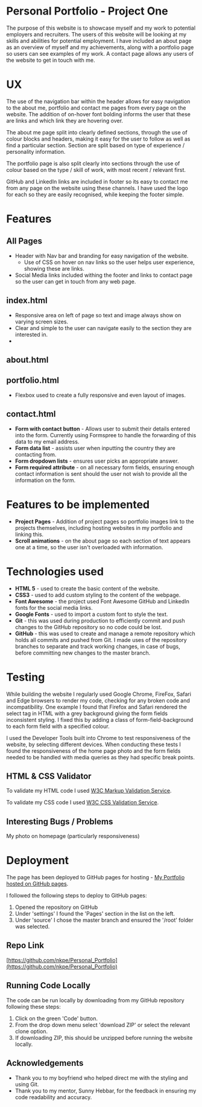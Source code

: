 
<!-- Criteria 

Write a README.md file for your project that explains what the project does and the value that it provides to its users. Attribute any code from other sources. Document all testing procedures and findings. -->

# Personal Portfolio - Project One
<!-- explains what the project does and the value that it provides to its users. -->


The purpose of this website is to showcase myself and my work to potential employers and recruiters. The users of this website will be looking at my skills and abilities for potential employment. I have included an about page as an overview of myself and my achievements, along with a portfolio page so users can see examples of my work. A contact page allows any users of the website to get in touch with me.

# UX

The use of the navigation bar within the header allows for easy navigation to the about me, portfolio and contact me pages from every page on the website. The addition of on-hover font bolding informs the user that these are links and which link they are hovering over.

The about me page split into clearly defined sections, through the use of colour blocks and headers, making it easy for the user to follow as well as find a particular section. Section are split based on type of experience / personality information. 

The portfolio page is also split clearly into sections through the use of colour based on the type / skill of work, with most recent / relevant first.  

GitHub and LinkedIn links are included in footer so its easy to contact me from any page on the website using these channels. I have used the logo for each so they are easily recognised, while keeping the footer simple.

# Features
## All Pages
* Header with Nav bar and branding for easy navigation of the website. 
    * Use of CSS on hover on nav links so the user helps user experience, showing these are links. 
* Social Media links included withing the footer and links to contact page so the user can get in touch from any web page. 

## index.html
* Responsive area on left of page so text and image always show on varying screen sizes. 
* Clear and simple to the user can navigate easily to the section they are interested in. 
* 

## about.html


## portfolio.html
* Flexbox used to create a fully responsive and even layout of images. 
## contact.html
* **Form with contact button** - Allows user to submit their details entered into the form. Currently using Formspree to handle the forwarding of this data to my email address. 
* **Form data list** - assists user when inputting the country they are contacting from.
* **Form dropdown lists** - ensures user picks an appropriate answer.
* **Form required attribute** - on all necessary form fields, ensuring enough contact information is sent should the user not wish to provide all the information on the form. 

# Features to be implemented
* **Project Pages** - Addition of project pages so portfolio images link to the projects themselves, including hosting websites in my portfolio and linking this.
* **Scroll animations** - on the about page so each section of text appears one at a time, so the user isn't overloaded with information.  

# Technologies used
* **HTML 5** - used to create the basic content of the website.
* **CSS3** - used to add custom styling to the content of the webpage. 
* **Font Awesome** - the project used Font Awesome GitHub and LinkedIn fonts for the social media links.
* **Google Fonts** - used to import a custom font to style the text. 
* **Git** - this was used during production to efficiently commit and push changes to the GitHub repository so no code could be lost. 
* **GitHub** - this was used to create and manage a remote repository which holds all commits and pushed from Git. I made uses of the repository branches to separate and track working changes, in case of bugs, before committing new changes to the master branch.

# Testing
While building the website I regularly used Google Chrome, FireFox, Safari and Edge browsers to render my code, checking for any broken code and incompatibility. One example I found that Firefox and Safari rendered the select tag in HTML with a grey background giving the form fields inconsistent styling. I fixed this by adding a class of form-field-background to each form field with a specified colour. 

I used the Developer Tools built into Chrome to test responsiveness of the website, by selecting different devices. When conducting these tests I found the responsiveness of the home page photo and the form fields needed to be handled with media queries as they had specific break points.  

## HTML & CSS Validator   
To validate my HTML code I used [W3C Markup Validation Service](https://validator.w3.org/#validate_by_upload).

To validate my CSS code I used [W3C CSS Validation Service](https://jigsaw.w3.org/css-validator/#validate_by_upload).
## Interesting Bugs / Problems
My photo on homepage (particularly responsiveness)
# Deployment

The page has been deployed to GitHub pages for hosting - [My Portfolio hosted on GitHub pages](https://nkpe.github.io/Personal_Portfolio/index.html).

I followed the following steps to deploy to GitHub pages: 

1. Opened the repository on GitHub
2. Under 'settings' I found the 'Pages' section in the list on the left. 
3. Under 'source' I chose the master branch and ensured the '/root' folder was selected. 


## Repo Link
[https://github.com/nkpe/Personal_Portfolio](https://github.com/nkpe/Personal_Portfolio)
## Running Code Locally
The code can be run locally by downloading from my GitHub repository following these steps: 

1. Click on the green 'Code' button.
2. From the drop down menu select 'download ZIP' or select the relevant clone option.
3. If downloading ZIP, this should be unzipped before running the website locally. 


<!-- # Credits

## Content


## Media
  -->
## Acknowledgements 
* Thank you to my boyfriend who helped direct me with the styling and using Git.
* Thank you to my mentor, Sunny Hebbar, for the feedback in ensuring my code readability and accuracy.  

